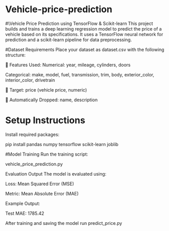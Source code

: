 # Vehicle-price-prediction

#\Vehicle Price Prediction using TensorFlow & Scikit-learn
This project builds and trains a deep learning regression model to predict the price of a vehicle based on its specifications. It uses a TensorFlow neural network for prediction and a scikit-learn pipeline for data preprocessing.

#Dataset Requirements
Place your dataset as dataset.csv with the following structure:

🧩 Features Used:
Numerical: year, mileage, cylinders, doors

Categorical: make, model, fuel, transmission, trim, body, exterior_color, interior_color, drivetrain

🎯 Target:
price (vehicle price, numeric)

🔻 Automatically Dropped:
name, description

# Setup Instructions
Install required packages:

pip install pandas numpy tensorflow scikit-learn joblib

#Model Training
Run the training script:

vehicle_price_prediction.py

Evaluation Output
The model is evaluated using:

Loss: Mean Squared Error (MSE)

Metric: Mean Absolute Error (MAE)

Example Output:

Test MAE: 1785.42

After training and saving the model 
run predict_price.py 

